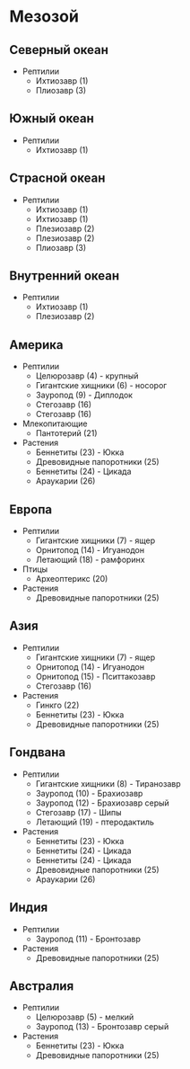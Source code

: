 # Мезозой

## Северный океан

*   Рептилии
    *   Ихтиозавр (1)
    *   Плиозавр (3)

## Южный океан

*   Рептилии
    *   Ихтиозавр (1)

## Страсной океан

*   Рептилии
    *   Ихтиозавр (1)
    *   Ихтиозавр (1)
    *   Плезиозавр (2)
    *   Плезиозавр (2)
    *   Плиозавр (3)

## Внутренний океан

*   Рептилии
    *   Ихтиозавр (1)
    *   Плезиозавр (2)

## Америка

*   Рептилии
    *   Целюрозавр (4) - крупный
    *   Гигантские хищники (6) - носорог
    *   Зауропод (9) - Диплодок
    *   Стегозавр (16)
    *   Стегозавр (16)
*   Млекопитающие
    *   Пантотерий (21)
*   Растения
    *   Беннетиты (23) - Юкка
    *   Древовидные папоротники (25)
    *   Беннетиты (24) - Цикада
    *   Араукарии (26)

## Европа

*   Рептилии
    *   Гигантские хищники (7) - ящер
    *   Орнитопод (14) - Игуанодон
    *   Летающий (18) - рамфоринх
*   Птицы
    *   Археоптерикс (20)
*   Растения
    *   Древовидные папоротники (25)

## Азия

*   Рептилии
    *   Гигантские хищники (7) - ящер
    *   Орнитопод (14) - Игуанодон
    *   Орнитопод (15) - Пситтакозавр
    *   Стегозавр (16)
*   Растения
    *   Гинкго (22)
    *   Беннетиты (23) - Юкка
    *   Древовидные папоротники (25)

## Гондвана

*   Рептилии
    *   Гигантские хищники (8) - Тиранозавр
    *   Зауропод (10) - Брахиозавр
    *   Зауропод (12) - Брахиозавр серый
    *   Стегозавр (17) - Шипы
    *   Летающий (19) - птеродактиль
*   Растения
    *   Беннетиты (23) - Юкка
    *   Беннетиты (24) - Цикада
    *   Беннетиты (24) - Цикада
    *   Древовидные папоротники (25)
    *   Араукарии (26)

## Индия

*   Рептилии
    *   Зауропод (11) - Бронтозавр
*   Растения
    *   Древовидные папоротники (25)

## Австралия

*   Рептилии
    *   Целюрозавр (5) - мелкий
    *   Зауропод (13) - Бронтозавр серый
*   Растения
    *   Беннетиты (23) - Юкка
    *   Древовидные папоротники (25)
